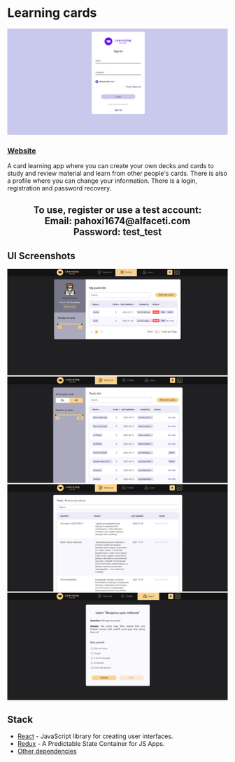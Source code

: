 # Learning cards

[![LearningCards banner](src/ui/images/LearningCards/L_C-Login.png)](https://mr-g3ntl3man.github.io/Learning_cards)

### [Website](https://mr-g3ntl3man.github.io/Learning_cards)

A card learning app where you can create your own decks and cards to study and review material and learn from other
people's cards. There is also a profile where you can change your information. There is a login, registration and
password recovery.

<h2 align="center">
To use, register or use a test account:
<br/>
 Email: pahoxi1674@alfaceti.com
<br/>
Password: test_test
</h2>

## UI Screenshots

![LearningCards Profile](src/ui/images/LearningCards/L_C-Profile.png)
![LearningCards Packs](src/ui/images/LearningCards/L_C-Packs.png)
![LearningCards Cards](src/ui/images/LearningCards/L_C-Cards.png)
![LearningCards Learn](src/ui/images/LearningCards/L_C-Learn.png)

## Stack

- [React](https://ru.reactjs.org/) - JavaScript library for creating user interfaces.
- [Redux](https://redux.js.org/) - A Predictable State Container for JS Apps.
- [Other dependencies](https://github.com/Mr-G3ntl3man/Learning_cards/blob/main/package.json)